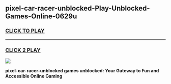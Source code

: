
## pixel-car-racer-unblocked-Play-Unblocked-Games-Online-0629u
<h3>
<a href="https://premium76.site?title=pixel-car-racer-unblocked&ref=25A">CLICK TO PLAY</a></h3>
<hr>

<h3>
<a href="https://premium76.site?title=pixel-car-racer-unblocked&ref=25A">CLICK 2 PLAY</a>
  
</h3>

<a href="https://premium76.site?title=pixel-car-racer-unblocked&ref=25A"><img src="https://clearcache.store/games.png"></a>


**pixel-car-racer-unblocked games unblocked: Your Gateway to Fun and Accessible Online Gaming**
